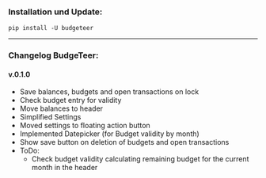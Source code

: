 ### Installation und Update:

`pip install -U budgeteer`

---

### Changelog BudgeTeer:

#### v.0.1.0
- Save balances, budgets and open transactions on lock
- Check budget entry for validity
- Move balances to header
- Simplified Settings
- Moved settings to floating action button
- Implemented Datepicker (for Budget validity by month)
- Show save button on deletion of budgets and open transactions
- ToDo:
    - Check budget validity calculating remaining budget for the current month in the header

